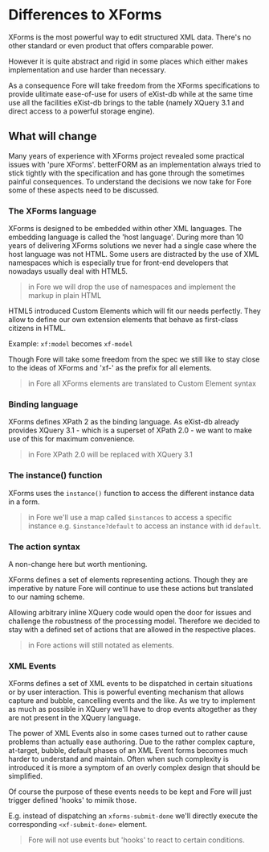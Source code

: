 # Differences to XForms

XForms is the most powerful way to edit structured XML data. There's no other standard or even product that offers
comparable power.

However it is quite abstract and rigid in some places which either makes implementation and use harder than necessary.

As a consequence Fore will take freedom from the XForms specifications to provide ulitimate ease-of-use for users of
eXist-db while at the same time use all the facilities eXist-db brings to the table (namely XQuery 3.1 and direct access
to a powerful storage engine).

## What will change

Many years of experience with XForms project revealed some practical issues with 'pure XForms'. betterFORM as an implementation always tried to stick tightly with the specification and has gone through the sometimes painful consequences. To understand the decisions we now take for Fore some of these aspects need to be discussed.

### The XForms language

XForms is designed to be embedded within other XML languages. The embedding language is called the 'host language'. 
During more than 10 years of delivering XForms solutions we never had a single case where the host language was not
 HTML. Some users are distracted by the use of XML namespaces which is especially true for front-end developers that 
 nowadays usually deal with HTML5.

 > in Fore we will drop the use of namespaces and implement the markup in plain HTML

HTML5 introduced Custom Elements which will fit our needs perfectly. They allow to define our own extension elements that behave as first-class citizens in HTML.

Example:
`xf:model` becomes `xf-model`

Though Fore will take some freedom from the spec we still like to stay close to the ideas of XForms and 'xf-' as
the prefix for all elements.

 > in Fore all XForms elements are translated to Custom Element syntax

### Binding language

XForms defines XPath 2 as the binding language. As eXist-db already provides XQuery 3.1 - which is a superset of XPath 2.0 -  we want to make use of this for maximum convenience.

 > in Fore XPath 2.0 will be replaced with XQuery 3.1
 
### The instance() function

XForms uses the `instance()` function to access the different instance data in a form. 

 > in Fore we'll use a map called `$instances` to access a specific instance e.g. `$instance?default` to access an 
 instance with id `default`.
 
### The action syntax

A non-change here but worth mentioning.

XForms defines a set of elements representing actions. Though they are imperative by nature Fore will continue to use
these actions but translated to our naming scheme. 

Allowing arbitrary inline XQuery code would open the door for issues and challenge the robustness of the processing model.
Therefore we decided to stay with a defined set of actions that are allowed in the respective places.

 > in Fore actions will still notated as elements.

### XML Events

XForms defines a set of XML events to be dispatched in certain situations or by user interaction. This is powerful eventing
mechanism that allows capture and bubble, cancelling events and the like. As we try to implement as much as possible in 
XQuery we'll have to drop events altogether as they are not present in the XQuery language.

The power of XML Events also in some cases turned out to rather cause problems than actually ease authoring. Due to the 
rather complex capture, at-target, bubble, default phases of an XML Event forms becomes much harder to understand and
maintain. Often when such complexity is introduced it is more a symptom of an overly complex design that should be 
simplified. 

Of course the purpose of these events needs to be kept and Fore will just trigger defined 'hooks' to mimik those.

E.g. instead of dispatching an `xforms-submit-done` we'll directly execute the corresponding `<xf-submit-done>` element.

 > Fore will not use events but 'hooks' to react to certain conditions.